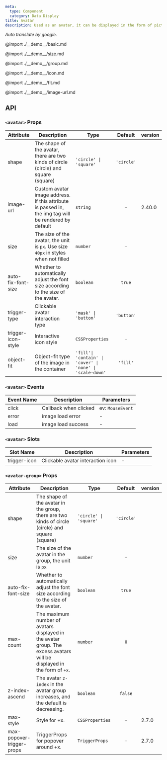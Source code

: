 
```yaml
meta:
  type: Component
  category: Data Display
title: Avatar
description: Used as an avatar, it can be displayed in the form of pictures, icons or characters.
```

*Auto translate by google.*

@import ./\_\_demo\_\_/basic.md

@import ./\_\_demo\_\_/size.md

@import ./\_\_demo\_\_/group.md

@import ./\_\_demo\_\_/icon.md

@import ./\_\_demo\_\_/fit.md

@import ./\_\_demo\_\_/image-url.md

## API


### `<avatar>` Props

|Attribute|Description|Type|Default|version|
|---|---|---|:---:|:---|
|shape|The shape of the avatar, there are two kinds of circle (circle) and square (square)|`'circle' \| 'square'`|`'circle'`||
|image-url|Custom avatar image address. If this attribute is passed in, the img tag will be rendered by default|`string`|`-`|2.40.0|
|size|The size of the avatar, the unit is `px`. Use size `40px` in styles when not filled|`number`|`-`||
|auto-fix-font-size|Whether to automatically adjust the font size according to the size of the avatar.|`boolean`|`true`||
|trigger-type|Clickable avatar interaction type|`'mask' \| 'button'`|`'button'`||
|trigger-icon-style|Interactive icon style|`CSSProperties`|`-`||
|object-fit|Object-fit type of the image in the container|`'fill'\| 'contain' \| 'cover' \| 'none' \| 'scale-down'`|`'fill'`||
### `<avatar>` Events

|Event Name|Description|Parameters|
|---|---|---|
|click|Callback when clicked|ev: `MouseEvent`|
|error|image load error|-|
|load|image load success|-|
### `<avatar>` Slots

|Slot Name|Description|Parameters|
|---|---|---|
|trigger-icon|Clickable avatar interaction icon|-|




### `<avatar-group>` Props

|Attribute|Description|Type|Default|version|
|---|---|---|:---:|:---|
|shape|The shape of the avatar in the group, there are two kinds of circle (circle) and square (square)|`'circle' \| 'square'`|`'circle'`||
|size|The size of the avatar in the group, the unit is `px`|`number`|`-`||
|auto-fix-font-size|Whether to automatically adjust the font size according to the size of the avatar.|`boolean`|`true`||
|max-count|The maximum number of avatars displayed in the avatar group. The excess avatars will be displayed in the form of `+x`.|`number`|`0`||
|z-index-ascend|The avatar `z-index` in the avatar group increases, and the default is decreasing.|`boolean`|`false`||
|max-style|Style for +x.|`CSSProperties`|`-`|2.7.0|
|max-popover-trigger-props|TriggerProps for popover around +x.|`TriggerProps`|`-`|2.7.0|


